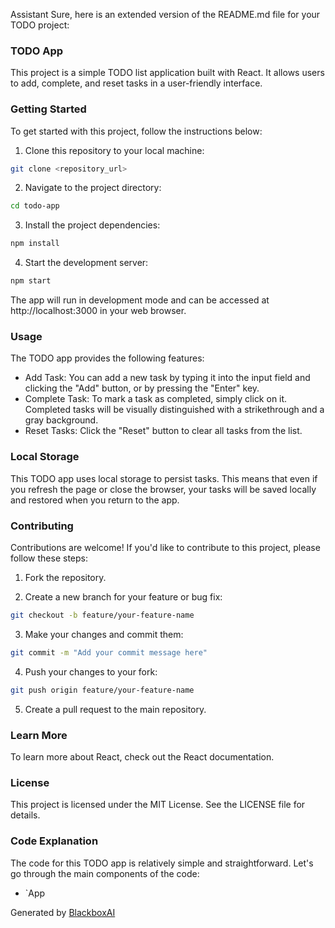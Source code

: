  Assistant
Sure, here is an extended version of the README.md file for your TODO project:

### TODO App

This project is a simple TODO list application built with React. It allows users to add, complete, and reset tasks in a user-friendly interface.

### Getting Started

To get started with this project, follow the instructions below:

1. Clone this repository to your local machine:

```bash
git clone <repository_url>
```

2. Navigate to the project directory:

```bash
cd todo-app
```

3. Install the project dependencies:

```bash
npm install
```

4. Start the development server:

```bash
npm start
```

The app will run in development mode and can be accessed at http://localhost:3000 in your web browser.

### Usage

The TODO app provides the following features:

* Add Task: You can add a new task by typing it into the input field and clicking the "Add" button, or by pressing the "Enter" key.
* Complete Task: To mark a task as completed, simply click on it. Completed tasks will be visually distinguished with a strikethrough and a gray background.
* Reset Tasks: Click the "Reset" button to clear all tasks from the list.

### Local Storage

This TODO app uses local storage to persist tasks. This means that even if you refresh the page or close the browser, your tasks will be saved locally and restored when you return to the app.

### Contributing

Contributions are welcome! If you'd like to contribute to this project, please follow these steps:

1. Fork the repository.

2. Create a new branch for your feature or bug fix:

```bash
git checkout -b feature/your-feature-name
```

3. Make your changes and commit them:

```bash
git commit -m "Add your commit message here"
```

4. Push your changes to your fork:

```bash
git push origin feature/your-feature-name
```

5. Create a pull request to the main repository.

### Learn More

To learn more about React, check out the React documentation.

### License

This project is licensed under the MIT License. See the LICENSE file for details.

### Code Explanation

The code for this TODO app is relatively simple and straightforward. Let's go through the main components of the code:

* `App

Generated by [BlackboxAI](https://www.useblackbox.ai)